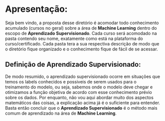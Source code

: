 # Apresentação:
Seja bem vindo, a proposta desse diretório é acomodar todo conhecimento  acumulado (cursos no geral) sobre
a área de **Machine Learning** dentro do escopo de **Aprendizado Supervisionado**. Cada curso será acomodado
na pasta contendo seu nome, exatamente como está na plataforma do curso/certificado. Cada pasta tera a sua respectiva
descrição de modo que o diretório fique organizado e o conhecimento fique de fácil de se acessar.

## Definição de Aprendizado Supervisionado:
De modo resumido, o aprendizado supervisionado ocorre em situações que temos os labels conhecidos e possiveis
de serem usados para o treinamento do modelo, ou seja, sabemos onde o modelo deve chegar e otimizamos a função
objetiva de acordo com esse conhecimento prévio sobre os dados. Por enquanto, não vou aqui abordar muito dos
aspectos matemáticos das coisas, a explicação acima já é o suficiente para entender. Basta então concluir que o
**Aprendizado Supervisionado** é o método mais comum de aprendizado na área de **Machine Learning**.
